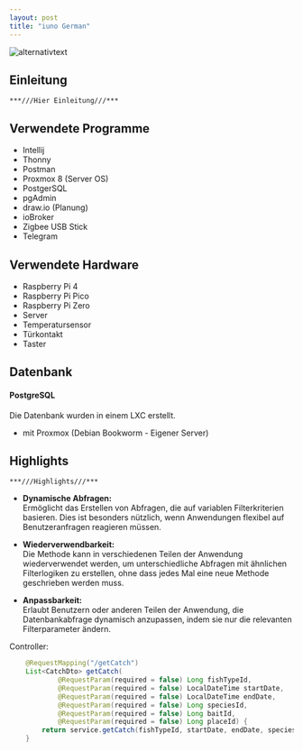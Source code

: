 ```yaml
---
layout: post
title: "iuno German"
---
```

![alternativtext](\pbl-blog\image\Banner.jpg)
## Einleitung
`***///Hier Einleitung///***`

## Verwendete Programme
* Intellij
* Thonny
* Postman
* Proxmox 8 (Server OS)
* PostgerSQL
* pgAdmin
* draw.io (Planung)
* ioBroker
* Zigbee USB Stick
* Telegram

## Verwendete Hardware
* Raspberry Pi 4
* Raspberry Pi Pico
* Raspberry Pi Zero
* Server
* Temperatursensor
* Türkontakt
* Taster




## Datenbank
#### PostgreSQL
Die Datenbank wurden in einem LXC erstellt.  
* mit Proxmox (Debian Bookworm - Eigener Server)   

## Highlights
`***///Highlights///***`

* **Dynamische Abfragen:**  
 Ermöglicht das Erstellen von Abfragen, die auf variablen Filterkriterien basieren. Dies ist besonders nützlich, wenn Anwendungen flexibel auf Benutzeranfragen reagieren müssen.

* **Wiederverwendbarkeit:**  
 Die Methode kann in verschiedenen Teilen der Anwendung wiederverwendet werden, um unterschiedliche Abfragen mit ähnlichen Filterlogiken zu erstellen, ohne dass jedes Mal eine neue Methode geschrieben werden muss.

* **Anpassbarkeit:**  
 Erlaubt Benutzern oder anderen Teilen der Anwendung, die Datenbankabfrage dynamisch anzupassen, indem sie nur die relevanten Filterparameter ändern.

  
Controller:
```java
    @RequestMapping("/getCatch")
    List<CatchDto> getCatch(
            @RequestParam(required = false) Long fishTypeId,
            @RequestParam(required = false) LocalDateTime startDate,
            @RequestParam(required = false) LocalDateTime endDate,
            @RequestParam(required = false) Long speciesId,
            @RequestParam(required = false) Long baitId,
            @RequestParam(required = false) Long placeId) {
        return service.getCatch(fishTypeId, startDate, endDate, speciesId, baitId, placeId);
    }
```

